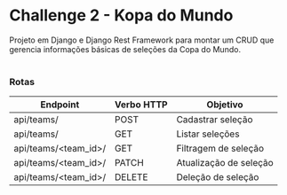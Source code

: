 # Challenge 2 - Kopa do Mundo

Projeto em Django e Django Rest Framework para montar um CRUD que gerencia informações básicas de seleções da Copa do Mundo.
<br><br>

### Rotas <br>
| Endpoint  | Verbo HTTP | Objetivo  |
| --------- | ---------- | --------- |
| api/teams/ | POST | Cadastrar seleção |
| api/teams/ | GET | Listar seleções |
| api/teams/<team_id>/ | GET | Filtragem de seleção |
| api/teams/<team_id>/ | PATCH | Atualização de seleção |
| api/teams/<team_id>/ | DELETE | Deleção de seleção |
